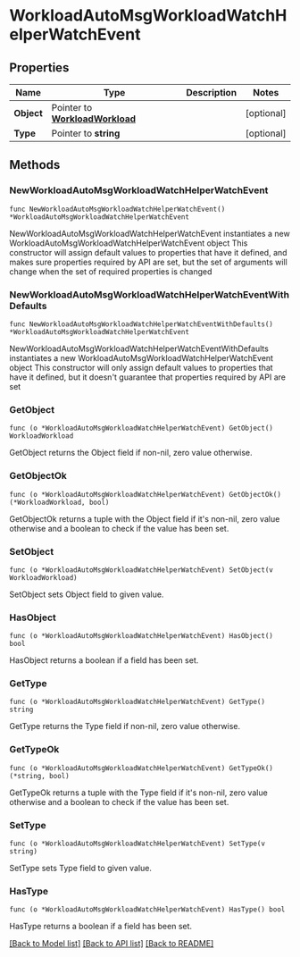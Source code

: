 # WorkloadAutoMsgWorkloadWatchHelperWatchEvent

## Properties

Name | Type | Description | Notes
------------ | ------------- | ------------- | -------------
**Object** | Pointer to [**WorkloadWorkload**](workloadWorkload.md) |  | [optional] 
**Type** | Pointer to **string** |  | [optional] 

## Methods

### NewWorkloadAutoMsgWorkloadWatchHelperWatchEvent

`func NewWorkloadAutoMsgWorkloadWatchHelperWatchEvent() *WorkloadAutoMsgWorkloadWatchHelperWatchEvent`

NewWorkloadAutoMsgWorkloadWatchHelperWatchEvent instantiates a new WorkloadAutoMsgWorkloadWatchHelperWatchEvent object
This constructor will assign default values to properties that have it defined,
and makes sure properties required by API are set, but the set of arguments
will change when the set of required properties is changed

### NewWorkloadAutoMsgWorkloadWatchHelperWatchEventWithDefaults

`func NewWorkloadAutoMsgWorkloadWatchHelperWatchEventWithDefaults() *WorkloadAutoMsgWorkloadWatchHelperWatchEvent`

NewWorkloadAutoMsgWorkloadWatchHelperWatchEventWithDefaults instantiates a new WorkloadAutoMsgWorkloadWatchHelperWatchEvent object
This constructor will only assign default values to properties that have it defined,
but it doesn't guarantee that properties required by API are set

### GetObject

`func (o *WorkloadAutoMsgWorkloadWatchHelperWatchEvent) GetObject() WorkloadWorkload`

GetObject returns the Object field if non-nil, zero value otherwise.

### GetObjectOk

`func (o *WorkloadAutoMsgWorkloadWatchHelperWatchEvent) GetObjectOk() (*WorkloadWorkload, bool)`

GetObjectOk returns a tuple with the Object field if it's non-nil, zero value otherwise
and a boolean to check if the value has been set.

### SetObject

`func (o *WorkloadAutoMsgWorkloadWatchHelperWatchEvent) SetObject(v WorkloadWorkload)`

SetObject sets Object field to given value.

### HasObject

`func (o *WorkloadAutoMsgWorkloadWatchHelperWatchEvent) HasObject() bool`

HasObject returns a boolean if a field has been set.

### GetType

`func (o *WorkloadAutoMsgWorkloadWatchHelperWatchEvent) GetType() string`

GetType returns the Type field if non-nil, zero value otherwise.

### GetTypeOk

`func (o *WorkloadAutoMsgWorkloadWatchHelperWatchEvent) GetTypeOk() (*string, bool)`

GetTypeOk returns a tuple with the Type field if it's non-nil, zero value otherwise
and a boolean to check if the value has been set.

### SetType

`func (o *WorkloadAutoMsgWorkloadWatchHelperWatchEvent) SetType(v string)`

SetType sets Type field to given value.

### HasType

`func (o *WorkloadAutoMsgWorkloadWatchHelperWatchEvent) HasType() bool`

HasType returns a boolean if a field has been set.


[[Back to Model list]](../README.md#documentation-for-models) [[Back to API list]](../README.md#documentation-for-api-endpoints) [[Back to README]](../README.md)


